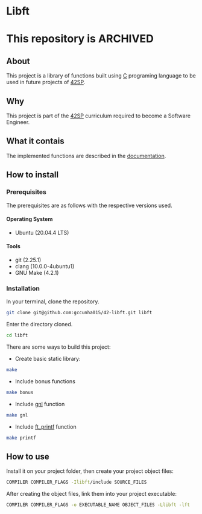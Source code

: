 [C]: https://en.wikipedia.org/wiki/C_(programming_language)
[42SP]: https://www.42sp.org.br/
[documentation]: https://github.com/gccunha015/42-libft/wiki
[gnl]: https://github.com/gccunha015/42-get_next_line
[ft_printf]: https://github.com/gccunha015/42-ft_printf

# Libft

# This repository is ARCHIVED

## About
This project is a library of functions built using [C] programing language to be used in future projects of [42SP].

## Why
This project is part of the [42SP] curriculum required to become a Software Engineer. 

## What it contais
The implemented functions are described in the [documentation].

## How to install
### Prerequisites
The prerequisites are as follows with the respective versions used.

#### Operating System
- Ubuntu (20.04.4 LTS)

#### Tools
- git (2.25.1)
- clang (10.0.0-4ubuntu1)
- GNU Make (4.2.1)

### Installation
In your terminal, clone the repository.
```bash
git clone git@github.com:gccunha015/42-libft.git libft
```
Enter the directory cloned.
```bash
cd libft
```
There are some ways to build this project:
- Create basic static library:
```bash
make
```
- Include bonus functions
```bash
make bonus
```
- Include [gnl] function
```bash
make gnl
```
- Include [ft_printf] function
```bash
make printf
```

## How to use
Install it on your project folder, then create your project object files:
```bash
COMPILER COMPILER_FLAGS -Ilibft/include SOURCE_FILES
```
After creating the object files, link them into your project executable:
```bash
COMPILER COMPILER_FLAGS -o EXECUTABLE_NAME OBJECT_FILES -Llibft -lft
```
